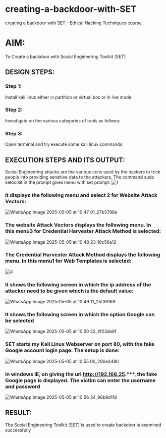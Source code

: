 # creating-a-backdoor-with-SET
creating a backdoor with SET - Ethical Hacking Techniques course

# AIM:
To Create a backdoor with Social Engineering Toolkit (SET)

## DESIGN STEPS:

### Step 1:

Install kali linux either in partition or virtual box or in live mode


### Step 2:

Investigate on the various categories of tools as follows:

### Step 3:

Open terminal and try execute some kali linux commands

## EXECUTION STEPS AND ITS OUTPUT:
Social Engineering attacks are the various cons used by the hackers to trick people into providing sensitive data to the attackers. 
The command sudo setoolkit in the prompt gives menu with set prompt:
![1](https://github.com/user-attachments/assets/8e3bb125-d21f-441c-937d-35c0527cfd8b)

### It displays the following menu and select 2 for Website Attack Vectors:

![WhatsApp Image 2025-05-05 at 10 47 01_27b5799e](https://github.com/user-attachments/assets/9ab4ab78-f198-4aaf-a14a-c72da6e3e07c)

### The website Attack Vectors displays the following menu. In this menu3 for Credential Harvester Attack Method is selected:
![WhatsApp Image 2025-05-05 at 10 48 23_10c56e12](https://github.com/user-attachments/assets/fb3d9cb4-2fae-4507-817d-a3acf3ce4e22)

### The Credential Harvester Attack Method displays the following menu. In this menu1 for Web Templates is selected:

![4](https://github.com/user-attachments/assets/27e63d5b-13d5-4f20-948e-eb9358598607)

### It shows the following screen in which the ip address of the attacker need to be given which is the default value:

![WhatsApp Image 2025-05-05 at 10 49 11_25f36169](https://github.com/user-attachments/assets/1c82381e-40b0-4b1d-b86f-220ac287cb74)

### It shows the following screen in which the option Google can be selected

![WhatsApp Image 2025-05-05 at 10 50 22_4f03ab8f](https://github.com/user-attachments/assets/e5fbb7cb-f713-4b74-84f8-4ab9df05e31f)

### SET starts my Kali Linux Webserver on port 80, with the fake Google account login page. The setup is done:

![WhatsApp Image 2025-05-05 at 10 55 00_200e4490](https://github.com/user-attachments/assets/ca1dc124-4f39-4e10-8273-45e3e65ec18d)

### In windows IE, on giving the url http://192.168.25.***, the fake Google page is displayed. The victim can enter the username and password
![WhatsApp Image 2025-05-05 at 10 56 34_96b9d118](https://github.com/user-attachments/assets/c197c226-0ef9-4724-bb46-72f79fe1839d)




## RESULT:
The Social Engineering Toolkit (SET) is used to create backdoor is  examined successfully
